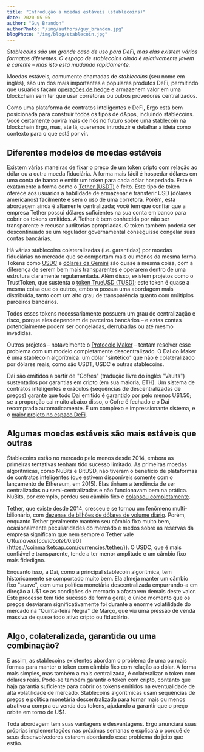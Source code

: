 ```yaml
---
title: "Introdução a moedas estáveis (stablecoins)"
date: 2020-05-05
author: "Guy Brandon"
authorPhoto: "/img/authors/guy_brandon.jpg"
blogPhoto: "/img/blog/stablecoin.jpg"
---
```


*Stablecoins são um grande caso de uso para DeFi, mas elas existem vários formatos diferentes. O espaço de stablecoins ainda é relativamente jovem e carente – mas isto está mudando rapidamente.*

Moedas estáveis, comumente chamadas de *stablecoins* (seu nome em inglês), são um dos mais importantes e populares produtos DeFi, permitindo que usuários façam [operações de hedge](https://pt.wikipedia.org/wiki/Cobertura_(finan%C3%A7as)) e armazenem valor em uma blockchain sem ter que usar corretoras ou outros provedores centralizados.

Como uma plataforma de contratos inteligentes e DeFi, Ergo está bem posicionada para construir todos os tipos de dApps, incluindo stablecoins. Você certamente ouvirá mais de nós no futuro sobre uma stablecoin na blockchain Ergo, mas, até lá, queremos introduzir e detalhar a ideia como contexto para o que está por vir.

## Diferentes modelos de moedas estáveis

Existem várias maneiras de fixar o preço de um token cripto com relação ao dólar ou a outra moeda fiduciária. A forma mais fácil é hospedar dólares em uma conta de banco e emitir um token para cada dólar hospedado. Este é exatamente a forma como o [Tether (USDT)](https://tether.to/) é feito. Este tipo de token oferece aos usuários a habilidade de armazenar e transferir USD (dólares americanos) facilmente e sem o uso de uma corretora. Porém, esta abordagem ainda é altamente centralizada; você tem que confiar que a empresa Tether possui dólares suficientes na sua conta em banco para cobrir os tokens emitidos. A Tether é bem conhecida por não ser transparente e recusar auditorias apropriadas. O token também poderia ser descontinuado se um regulador governamental conseguisse congelar suas contas bancárias. 

Há várias stablecoins colateralizadas (i.e. garantidas) por moedas fiduciárias no mercado que se comportam mais ou menos da mesma forma. Tokens como [USDC](https://www.circle.com/en/usdc) e [dólares da Gemini](https://gemini.com/dollar) são quase a mesma coisa, com a diferença de serem bem mais transparentes e operarem dentro de uma estrutura claramente regulamentada. Além disso, existem projetos como o TrustToken, que sustenta o [token TrueUSD (TUSD)](https://www.trusttoken.com/trueusd); este token é quase a mesma coisa que os outros, embora possua uma abordagem mais distribuída, tanto com um alto grau de transparência quanto com múltiplos parceiros bancários.

Todos esses tokens necessariamente possuem um grau de centralização e risco, porque eles dependem de parceiros bancários – e estas contas potencialmente podem ser congeladas, derrubadas ou até mesmo invadidas.

Outros projetos – notavelmente o [Protocolo Maker](https://makerdao.com/en/) – tentam resolver esse problema com um modelo completamente descentralizado. O Dai do Maker é uma stablecoin algorítmica: um dólar "sintético" que não é colateralizado por dólares reais, como são USDT, USDC e outras stablecoins.

Dai são emitidos a partir de "Cofres" (tradução livre do inglês "Vaults") sustentados por garantias em cripto (em sua maioria, ETH). Um sistema de contratos inteligentes e oráculos (sequências de descentralizadas de preços) garante que todo Dai emitido é garantido por pelo menos U$1.50; se a proporção cai muito abaixo disso, o Cofre é fechado e o Dai recomprado automaticamente. É um complexo e impressionante sistema, e o [maior projeto no espaço DeFi](https://defipulse.com/).

## Algumas moedas estáveis são mais estáveis que outras

Stablecoins estão no mercado pelo menos desde 2014, embora as primeiras tentativas tenham tido sucesso limitado. As primeiras moedas algorítmicas, como NuBits e BitUSD, não tiveram o benefício de plataformas de contratos inteligentes (que estivem disponíveis somente com o lançamento de Ethereum, em 2015). Elas tinham a tendência de ser centralizadas ou semi-centralizadas e não funcionavam bem na prática. NuBits, por exemplo, perdeu seu câmbio fixo e [colapsou completamente](https://coinmarketcap.com/currencies/nubits/).

Tether, que existe desde 2014, cresceu e se tornou um fenômeno multi-bilionário, com [dezenas de bilhões de dólares de volume diário](https://coinmarketcap.com/currencies/tether/markets/). Porém, enquanto Tether geralmente mantém seu câmbio fixo muito bem, ocasionalmente peculiaridades do mercado e medos sobre as reservas da empresa significam que nem sempre o Tether vale U$1 (uma vem [caindo até U$0.90](https://coinmarketcap.com/currencies/tether/)). O USDC, que é mais confiável e transparente, tende a ter menor amplitude e um câmbio fixo mais fidedigno.

Enquanto isso, a Dai, como a principal stablecoin algorítmica, tem historicamente se comportado muito bem. Ela almeja manter um câmbio fixo "suave", com uma política monetária descentralizada empurrando-a em direção a U$1 se as condições de mercado a afastarem demais deste valor. Este processo tem tido sucesso de forma geral; o único momento que os preços desviaram significativamente foi durante a enorme volatilidade do mercado na "Quinta-feira Negra" de Março, que viu uma pressão de venda massiva de quase todo ativo cripto ou fiduciário.

## Algo, colateralizada, garantida ou uma combinação?

E assim, as stablecoins existentes abordam o problema de uma ou mais formas para manter o token com câmbio fixo com relação ao dólar. A forma mais simples, mas também a mais centralizada, é colateralizar o token com dólares reais. Pode-se também garantir o token com cripto, contanto que haja garantia suficiente para cobrir os tokens emitidos na eventualidade de alta volatilidade de mercado. Stablecoins algorítmicas usam sequências de preços e política monetária descentralizada para tornar mais ou menos atrativo a compra ou venda dos tokens, ajudando a garantir que o preço orbite em torno de U$1.

Toda abordagem tem suas vantagens e desvantagens. Ergo anunciará suas próprias implementações nas próximas semanas e explicará o porquê de seus desenvolvedores estarem abordando esse problema do jeito que estão. 
